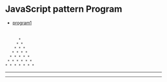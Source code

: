 
# JavaScript pattern Program

- [program1](https://github.com/Avinash-Blockchain/gitPractice/blob/master/1_program.js)                      


 #                   
          * 
         * * 
        * * * 
       * * * * 
      * * * * * 
     * * * * * * 
    * * * * * * * 
   * * * * * * * * 
  * * * * * * * * *           
